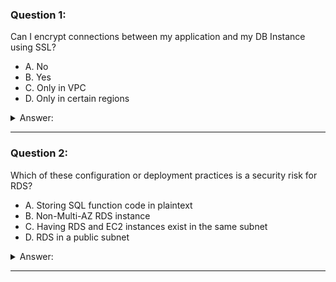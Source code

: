 ### Question 1:

Can I encrypt connections between my application and my DB Instance using SSL?

- A. No
- B. Yes
- C. Only in VPC
- D. Only in certain regions

<details><summary>Answer:</summary><p>
[B]

Categories:
[VPC]

Explanation:

Question 1@http://jayendrapatil.com/aws-rds-security/

</p></details><hr>

### Question 2:

Which of these configuration or deployment practices is a security risk for RDS?

- A. Storing SQL function code in plaintext
- B. Non-Multi-AZ RDS instance
- C. Having RDS and EC2 instances exist in the same subnet
- D. RDS in a public subnet

<details><summary>Answer:</summary><p>
[D]

Categories:
[RDS, EC2]

Explanation:

Question 2@http://jayendrapatil.com/aws-rds-security/

D: http://docs.aws.amazon.com/AmazonRDS/latest/UserGuide/Overview.RDSSecurityGroups.html

D: (Making RDS accessible to the public internet in a public subnet poses a security risk, by making your database directly addressable and spammable. DB instances deployed within a VPC can be configured to be accessible from the Internet or from EC2 instances outside the VPC. If a VPC security group specifies a port access such as TCP port 22, you would not be able to access the DB instance because the firewall for the DB instance provides access only via the IP addresses specified by the DB security groups the instance is a member of and the port defined when the DB instance was created. Refer )

</p></details><hr>

